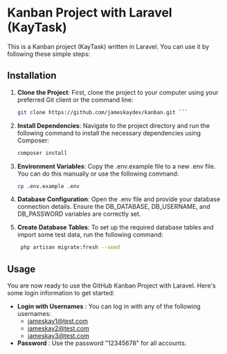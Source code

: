 # Kanban Project with Laravel (KayTask)

This is a Kanban project (KayTask) written in Laravel. You can use it by following these simple steps:

## Installation

1. **Clone the Project**: First, clone the project to your computer using your preferred Git client or the command line:

    ```bash
    git clone https://github.com/jameskaydev/kanban.git ```
    ```

2. **Install Dependencies**: Navigate to the project directory and run the following command to install the necessary dependencies using Composer:

   ```bash
   composer install
   ```
   
3. **Environment Variables**:  Copy the .env.example file to a new .env file. You can do this manually or use the following command:

   ```bash
   cp .env.example .env
   ```

4. **Database Configuration**: Open the .env file and provide your database connection details. Ensure the DB_DATABASE, DB_USERNAME, and DB_PASSWORD variables are correctly set.

5. **Create Database Tables**: To set up the required database tables and import some test data, run the following command:
   ```bash
    php artisan migrate:fresh --seed
   ```

## Usage
You are now ready to use the GitHub Kanban Project with Laravel. Here's some login information to get started:

- **Login with Usernames** : You can log in with any of the following usernames:
  - jameskay1@test.com
  - jameskay2@test.com
  - jameskay3@test.com
- **Password** : Use the password "12345678" for all accounts.
  
  

